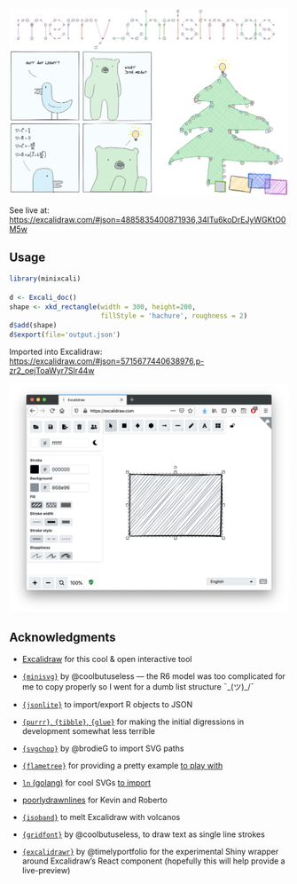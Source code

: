 
<!-- README.md is generated from README.Rmd. Please edit that file -->

![preview](man/figures/overview.png)

See live at:
<https://excalidraw.com/#json=4885835400871936,34ITu6koDrEJyWGKtO0M5w>

## Usage

``` r
library(minixcali)

d <- Excali_doc()
shape <- xkd_rectangle(width = 300, height=200,
                       fillStyle = 'hachure', roughness = 2)
d$add(shape)
d$export(file='output.json')
```

Imported into Excalidraw:
<https://excalidraw.com/#json=5715677440638976,p-zr2_oejToaWyr7Slr44w>

![preview](man/figures/rectangle.png)

## Acknowledgments

  - [Excalidraw](https://excalidraw.com/) for this cool & open
    interactive tool

  - [`{minisvg}`](https://coolbutuseless.github.io/package/minisvg/) by
    @coolbutuseless — the R6 model was too complicated for me to copy
    properly so I went for a dumb list structure ¯\_(ツ)\_/¯

  - [`{jsonlite}`](https://CRAN.R-project.org/package=jsonlite) to
    import/export R objects to JSON

  - [`{purrr}`, `{tibble}`, `{glue}`](https://www.tidyverse.org/) for
    making the initial digressions in development somewhat less terrible

  - [`{svgchop}`](https://github.com/brodieG/svgchop) by @brodieG to
    import SVG paths

  - [`{flametree}`](https://flametree.djnavarro.net/) for providing a
    pretty example [to play
    with](https://baptiste.github.io/minixcali/articles/FlameTree.html)

  - [`ln` (golang)](https://godoc.org/github.com/fogleman/ln/ln) for
    cool SVGs [to
    import](https://baptiste.github.io/minixcali/articles/SvgChop.html)

  - [poorlydrawnlines](http://www.poorlydrawnlines.com/) for Kevin and
    Roberto

  - [`{isoband}`](https://wilkelab.org/isoband/) to melt Excalidraw with
    volcanos

  - [`{gridfont}`](https://github.com/coolbutuseless/gridfont) by
    @coolbutuseless, to draw text as single line strokes

  - [`{excalidrawr}`](https://github.com/timelyportfolio/excalidrawr) by
    @timelyportfolio for the experimental Shiny wrapper around
    Excalidraw’s React component (hopefully this will help provide a
    live-preview)
